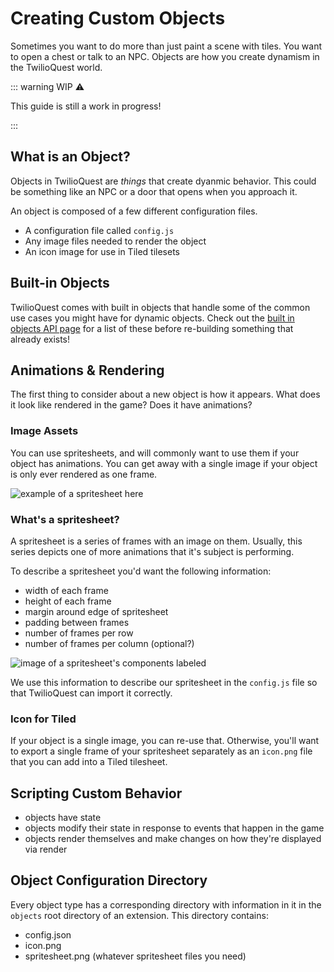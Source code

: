 # Creating Custom Objects

Sometimes you want to do more than just paint a scene with tiles. You want to open a chest or talk to an NPC. Objects are how you create dynamism in the TwilioQuest world.

::: warning WIP ⚠️

This guide is still a work in progress!

:::

## What is an Object?

Objects in TwilioQuest are _things_ that create dyanmic behavior. This could be something like an NPC or a door that opens when you approach it.

An object is composed of a few different configuration files.

- A configuration file called `config.js`
- Any image files needed to render the object
- An icon image for use in Tiled tilesets

## Built-in Objects

TwilioQuest comes with built in objects that handle some of the common use cases you might have for dynamic objects. Check out the [built in objects API page](/api/objects.html) for a list of these before re-building something that already exists!

## Animations & Rendering

The first thing to consider about a new object is how it appears. What does it look like rendered in the game? Does it have animations?

### Image Assets

You can use spritesheets, and will commonly want to use them if your object has animations. You can get away with a single image if your object is only ever rendered as one frame.

![example of a spritesheet here]()

### What's a spritesheet?

A spritesheet is a series of frames with an image on them. Usually, this series depicts one of more animations that it's subject is performing.

To describe a spritesheet you'd want the following information:

- width of each frame
- height of each frame
- margin around edge of spritesheet
- padding between frames
- number of frames per row
- number of frames per column (optional?)

![image of a spritesheet's components labeled]()

We use this information to describe our spritesheet in the `config.js` file so that TwilioQuest can import it correctly.

### Icon for Tiled

If your object is a single image, you can re-use that. Otherwise, you'll want to export a single frame of your spritesheet separately as an `icon.png` file that you can add into a Tiled tilesheet.

## Scripting Custom Behavior

- objects have state
- objects modify their state in response to events that happen in the game
- objects render themselves and make changes on how they're displayed via render

## Object Configuration Directory

Every object type has a corresponding directory with information in it in the `objects` root directory of an extension. This directory contains:

- config.json
- icon.png
- spritesheet.png (whatever spritesheet files you need)
